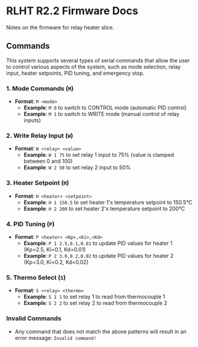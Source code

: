 # RLHT R2.2 Firmware Docs

Notes on the firmware for relay heater slice.

## Commands

This system supports several types of serial commands that allow the user to control various aspects of the system, such as mode selection, relay input, heater setpoints, PID tuning, and emergency stop.

### 1. Mode Commands (`M`)

- **Format**: `M <mode>`
  - **Example**: `M 0` to switch to CONTROL mode (automatic PID control)
  - **Example**: `M 1` to switch to WRITE mode (manual control of relay inputs)

### 2. Write Relay Input (`W`)

- **Format**: `W <relay> <value>`
  - **Example**: `W 1 75` to set relay 1 input to 75% (value is clamped between 0 and 100)
  - **Example**: `W 2 50` to set relay 2 input to 50%

### 3. Heater Setpoint (`H`)

- **Format**: `H <heater> <setpoint>`
  - **Example**: `H 1 150.5` to set heater 1's temperature setpoint to 150.5°C
  - **Example**: `H 2 200` to set heater 2's temperature setpoint to 200°C

### 4. PID Tuning (`P`)

- **Format**: `P <heater> <Kp>,<Ki>,<Kd>`
  - **Example**: `P 1 2.5,0.1,0.01` to update PID values for heater 1 (Kp=2.5, Ki=0.1, Kd=0.01)
  - **Example**: `P 2 3.0,0.2,0.02` to update PID values for heater 2 (Kp=3.0, Ki=0.2, Kd=0.02)

### 5. Thermo Select (`S`)

- **Format**: `S <relay> <thermo>`
  - **Example**: `S 1 1` to set relay 1 to read from thermocouple 1
  - **Example**: `S 2 2` to set relay 2 to read from thermocouple 2

### Invalid Commands

- Any command that does not match the above patterns will result in an error message: `Invalid command!`
